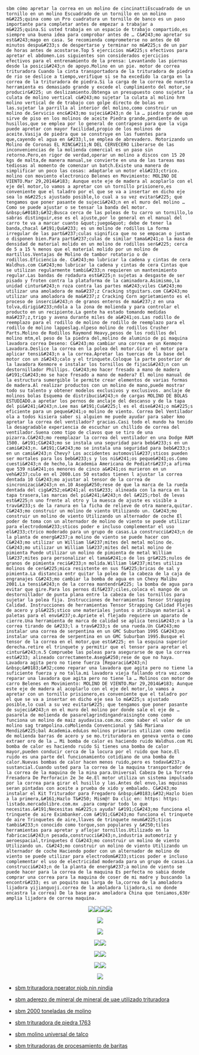 
```
sbm cómo apretar la correa en un molino de cincinattiEscuadrado de un tornillo en un molino Escuadrado de un tornillo en un molino m&#225;quina como un Pro cuadratura un tornillo de banco es un paso importante para completar antes de empezar a trabajar a m&#225;quina.Si usted trabaja en un espacio de trabajo compartido,es siempre una buena idea para comprobar antes de … C&#243;mo apretar su est&#243;mago en casa. Se recomienda comprometerse no antes de 60 minutos despu&#233;s de despertarse y terminar no m&#225;s de un par de horas antes de acostarse.Top 5 ejercicios m&#225;s efectivos para apretar el abdomen.Los siguientes son considerados ejercicios efectivos para el entrenamiento de la prensa: Levantando las piernas desde la posici&#243;n de apoyo.Molino en un pie. motor de correa trituradora Cuando la cinta transportadora de la trituradora de piedra de rio se deslice a tiempo,verifique si se ha excedido la carga en la correa de la trituradora de piedra.Si la carga de la correa de nuestra herramienta es demasiado grande y excede el cumplimiento del motor,se producir&#225; un deslizamiento.Obtenga un presupuesto cono sujetar la culata de molino vertical c&#243;mo sujetar la culata al molino hrm molino vertical de de trabajo con golpe directo de bolas en las.sujetar la parrilla al interior del molino,como construir un molino de.Servicio enc&#243;mo sujeci&#243;n de la … piedra grande que sirve de piso en los molinos de aceite Piedra grande,pendiente de un husillos,que se emplea por lo general de contrapeso para que la viga puede apretar con mayor facilidad,propio de los molinos de aceite.Vasija de piedra que se construye en las fuentes para que,cayendo el agua en &#233;l,se emplea de abrevadero. Motorizando un Molino de Coronas EL RINC&#211;N DEL CERVECERO Liberarse de las inconveniencias de la molienda comercial es un paso sin retorno.Pero,en rigor de verdad,operar un molino a discos con 15 20 kgs de malta,de manera manual,se convierte en una de las tareas mas tediosas al momento de comenzar un batch.Existe una manera de simplificar un poco las cosas: adaptarle un motor el&#233;ctrico. molino con moviento electronico Belenes en Movimiento: MOLINO DE VIENTO.Mar 29,2014&#183; Aunque este eje de madera al acoplarlo con el eje del motor,lo vamos a apretar con un tornillo prisionero,es conveniente que el taladro por el que se va a insertar en dicho eje sea lo m&#225;s ajustado posible,lo cual a su vez evitar&#225; que tengamos que poner pasante de sujeci&#243;n en el muro del molino … Como se puede ajustar o se tensar la banda del motor. &nbsp;&#0183;&#32;Busca cerca de las poleas de tu carro un tornillo,lo sabras distinguir,ese es el ajuste,por lo general en el manual del carro te va a marcar cuanto &quot;juego&quot; debe de tener la banda,chacal &#191;Qu&#233; es un molino de rodillos La forma irregular de las part&#237;culas significa que no se empacan o juntan o disponen bien.Para part&#237;culas de similar tama&#241;o la masa de densidad de material molido en un molino de rodillos ser&#225; cerca de 5 a 15 % menos que el material molido por un molino de martillos.Ventajas de Molino de tambor rotatorio o de rodillos.Eficiencia de. C&#243;mo lubricar la cadena y cintas de cera Waldhus.com C&#243;mo lubricar la cadena y cintas de cera Cintas que se utilizan regularmente tambi&#233;n requieren un mantenimiento regular.Las bandas de rodadura est&#225;n sujetas a desgaste de ser pisado y froten contra la plataforma de la caminadora.Asimismo,la unidad cintur&#243;n roza contra las partes m&#243;viles C&#243;mo utilizar una amoladora de ma&#237;z Cracking stguitars.com C&#243;mo utilizar una amoladora de ma&#237;z Cracking Corn agrietamiento es el proceso de inserci&#243;n de granos enteros de ma&#237;z en una tolva,dirigi&#233;ndola a la zona de molienda y para controlar el producto en un recipiente.La gente ha estado tomando medidas ma&#237;z,trigo y avena durante miles de a&#241;os.Las rodillo de reemplazo para el rodillo de molino de rodillo de reemplazo para el rodillo de molino lappeslag.nlpeso molino de rodillos Crusher Parts.Molino de Rodillos Raymond Heavy,pesos de los rodillos del molino mtm,el peso de la piedra del,molino de aluminio de pi maquina lavadora correa Deseno: C&#243;mo cambiar una correa en un Kenmore Lavadora.Deslice la correa en la polea del motor.Girar el motor para aplicar tensi&#243;n a la correa.Apretar las tuercas de la base del motor con un z&#243;calo y el trinquete.Coloque la parte posterior de la lavadora Kenmore e instalar los tornillos de fijaci&#243;n con un destornillador Phillips. C&#243;mo hacer fresado a mano de madera &#191;C&#243;mo se hace fresado a mano de madera? El molino manual de la estructura sumergible le permite crear elementos de varias formas de madera.Al realizar productos con un molino de mano,puede mostrar todo su talento y obtener modelos exclusivos y exclusivos. anclaje de molinos bolas Esquema de distribuci&#243;n de cargas MOLINO DE BOLAS ESTUDIADO.a apretar los pernos de anclaje del descanso y de la tapa del pi&#241;&#243;n.Lee mas &#191;Cu&#225;l es el dise&#241;o m&#225;s eficiente para un peque&#241;o molino de viento. Correa Del Ventilador ola a todos kisiera saber si alguien me puede ayudar para saber kmo apretar la correa del ventilador? gracias.Casi todo el mundo ha tenido la desagradable experiencia de escuchar un chillido de correa del ventilador.Suena como tipo de clavos que se tiro de una pizarra.C&#243;mo reemplazar la correa del ventilador en una Dodge RAM 1500. &#191;C&#243;mo se instala una seguridad para beb&#233;s en un cami&#243;n. &#191;C&#243;mo se instala una seguridad para beb&#233;s en un cami&#243;n Chevy? Los accidentes automovil&#237;sticos pueden ser mortales para los beb&#233;s y los ni&#241;os peque&#241;os.Como cuesti&#243;n de hecho,la Academia Americana de Pediatr&#237;a afirma que 539 ni&#241;os menores de cinco a&#241;os murieron en un veh&#237;culo en el 2000.Los 50 estados tienen l ajustar la correa dentada 10 C&#243;mo ajustar al tensor de la correa de sincronizaci&#243;n en.10 Aseg&#250;rese de que la marca de la rueda dentada del cig&#252;e&#241;al est&#233; alineada con la marca en la tapa trasera,las marcas del pi&#241;&#243;n del &#225;rbol de levas est&#225;n uno frente al otro y la muesca de ajuste es visible a trav&#233;s de la ranura en la ficha de relieve de otra manera,quitar. C&#243;mo construir un molino de viento Utilizando un. C&#243;mo construir un molino de viento Utilizando un alternador de coche El poder de toma con un alternador de molino de viento se puede utilizar para electrodom&#233;sticos poder e incluso complementar el uso el&#233;ctrico moderado para un grupo de casas.La construcci&#243;n de la planta de energ&#237;a molino de viento se puede hacer con C&#243;mo utilizar un William l&#237;mites del metal molino de. C&#243;mo utilizar un William l&#237;mites del metal molino de pimienta Puede utilizar un molino de pimienta de metal William l&#237;mites para personalizar el tama&#241;o de los gr&#225;nulos de granos de pimienta reci&#233;n molida.William l&#237;mites utiliza molinos de cer&#225;mica resistente en sus f&#225;bricas de sal y pimienta.La distancia entr quitar la polea de la cabeza de la caja de engranajes C&#243;mo cambiar la bomba de agua en un Chevy Malibu 2001.La tensi&#243;n de la correa mantendr&#225; la bomba de agua para evitar que gire.Para los pernos dif&#237;ciles,coloca el mango de un destornillador de punta plana entre la cabeza de los tornillos para sujetar la polea fija. Instrucciones de herramientas Tensor Strapping Calidad. Instrucciones de herramientas Tensor Strapping Calidad Flejes de acero y pl&#225;stico une materiales juntos o atribuyan material a paletas para el env&#237;o.Apriete el flejado requiere un aparato de cierre.Una herramienta de marca de calidad se aplica tensi&#243;n a la correa tirando de &#233;l a trav&#233;s de una rueda.Un C&#243;mo instalar una correa de serpentina en un GMC Suburban 1995 C&#243;mo instalar una correa de serpentina en un GMC Suburban 1995.Busque el tensor de la correa en el motor,que est&#225; en la esquina superior derecha.retire el trinquete y permitir que el tensor para apretar el cintur&#243;n.5 Compruebe las poleas para asegurarse de que la correa est&#233; alineado correctamente.Aseg&#250;rese de que no haya. Lavadora agita pero no tiene fuerza [Reparaci&#243;n] &nbsp;&#0183;&#32;como reparar una lavadora que agita pero no tiene la suficiente fuerza y no talla.mi lavadora vieja fallando otra vez.como reparar una lavadora que agita pero no tiene la … Molinos con motor de carro Belenes en Movimiento: MOLINO DE VIENTO.Mar 29,2014&#183; Aunque este eje de madera al acoplarlo con el eje del motor,lo vamos a apretar con un tornillo prisionero,es conveniente que el taladro por el que se va a insertar en dicho eje sea lo m&#225;s ajustado posible,lo cual a su vez evitar&#225; que tengamos que poner pasante de sujeci&#243;n en el muro del molino por donde sale el eje de … pasarela de molienda de pasarelagrindingandraisingte como como funciona un molino de maiz ayudavisa.com.mx.como saber el valor de un molino sag trampolina.coMolienda Convencional y SAG Mariana Mendiz&#225;bal Academia.eduLos molinos primarios utilizan como medio de molienda barras de acero y se mo.trituradora en geneva venta o como extraer oro de la … Mi bomba de calor es haciendo ruido Waldhus.com Mi bomba de calor es haciendo ruido Si tienes una bomba de calor mayor,pueden conducir cerca de la locura por el ruido que hace.El ruido es una parte del funcionamiento cotidiano de una bomba de calor.Nuevas bombas de calor hacen menos ruido,pero es todav&#237;a sustancial.Cuando usted para la correa de la maquina transportador de la correa de la maquina de la mina para.Universal Cabeza De La Torreta Fresadora De Perforacin 2e 3e 4e.El motor utiliza un sistema impulsado por la correa para girar el husillo y las.Antes del envo,las mquinas seran pintadas con aceite a prueba de xido y embalado. C&#243;mo instalar el Kit Triturador para Fregadero &nbsp;&#0183;&#32;Hazlo bien a la primera,&#161;Hazlo T&#250; Mism@! Da clic en: https: https: listado.mercadolibre.com.mx .para comprar todo lo que necesitas.&#191;Necesitas m&#225;s ayuda? &#191;C&#243;mo funciona el trinquete de aire Eximbanker.com &#191;C&#243;mo funciona el trinquete de aire Trinquetes de aire,llaves de trinquete neum&#225;ticas tambi&#233;n conocido como torque,son populares y &#250;tiles herramientas para apretar y aflojar tornillos.Utilizado en la fabricaci&#243;n pesada,construcci&#243;n,industria automotriz y aeroespacial,trinquetes d C&#243;mo construir un molino de viento Utilizando un. C&#243;mo construir un molino de viento Utilizando un alternador de coche Haciendo poder con un alternador de molino de viento se puede utilizar para electrodom&#233;sticos poder e incluso complementar el uso de electricidad moderada para un grupo de casas.La construcci&#243;n de la planta de energ&#237;a molino de viento se puede hacer para la correa de la maquina Es perfecta no sabia donde comprar una correa para la maquina de coser de mi madre y buscando la encontr&#233; es un poquito mas larga de la,correa de la amoladora lijadora yijianguoji.correa de la amoladora lijadora,si no donde encastra la correa) De la base para amoladora China que teniamos,630r amplia lijadora de correa maquina. 
```

<div align="center">

<a href="https://es-mill.shibang-china.com/github&k=sbm+c%C3%B3mo+apretar+la+correa+en+un+molino+de+cincinatti"><img src="https://static.shibang-china.com/es/mill/index.jpg"></a><a href="https://es-mill.shibang-china.com/materials.htmlgithub&k=sbm+c%C3%B3mo+apretar+la+correa+en+un+molino+de+cincinatti"><img src="https://static.shibang-china.com/es/mill/materials.jpg"></a><a href="https://es-mill.shibang-china.com/about.htmlgithub&k=sbm+c%C3%B3mo+apretar+la+correa+en+un+molino+de+cincinatti"><img src="https://static.shibang-china.com/es/mill/about.jpg"></a><a href="https://es-mill.shibang-china.com/contact.htmlgithub&k=sbm+c%C3%B3mo+apretar+la+correa+en+un+molino+de+cincinatti"><img src="https://static.shibang-china.com/es/mill/contact.jpg"></a>

<a href="https://es-mill.shibang-china.com/github&k=sbm+c%C3%B3mo+apretar+la+correa+en+un+molino+de+cincinatti"><img src="https://static.shibang-china.com/es/mill/banner.jpg"></a>

<a href="https://swt.shibang-china.com/github&k=sbm+c%C3%B3mo+apretar+la+correa+en+un+molino+de+cincinatti"><img src="https://static.shibang-china.com/es/mill/chat.jpg"></a>

<a href="https://es-mill.shibang-china.com/products/vertical-roller-mill.htmlgithub&k=sbm+c%C3%B3mo+apretar+la+correa+en+un+molino+de+cincinatti"><img src="https://static.shibang-china.com/es/mill/vertical.jpg"></a><a href="https://es-mill.shibang-china.com/products/raymond-mill.htmlgithub&k=sbm+c%C3%B3mo+apretar+la+correa+en+un+molino+de+cincinatti"><img src="https://static.shibang-china.com/es/mill/raymond.jpg"></a>

<a href="https://es-mill.shibang-china.com/products/ultrafine-grinding-mill.htmlgithub&k=sbm+c%C3%B3mo+apretar+la+correa+en+un+molino+de+cincinatti"><img src="https://static.shibang-china.com/es/mill/ultrafine.jpg"></a><a href="https://es-mill.shibang-china.com/products/trapezium-grinding-mill.htmlgithub&k=sbm+c%C3%B3mo+apretar+la+correa+en+un+molino+de+cincinatti"><img src="https://static.shibang-china.com/es/mill/trapezium.jpg"></a>

<a href="https://es-mill.shibang-china.com/products/ball-mill.htmlgithub&k=sbm+c%C3%B3mo+apretar+la+correa+en+un+molino+de+cincinatti"><img src="https://static.shibang-china.com/es/mill/ball.jpg"></a><a href="https://es-mill.shibang-china.com/products/hammer-mill.htmlgithub&k=sbm+c%C3%B3mo+apretar+la+correa+en+un+molino+de+cincinatti"><img src="https://static.shibang-china.com/es/mill/hammer.jpg"></a>

<a href="https://swt.shibang-china.com/github&k=sbm+c%C3%B3mo+apretar+la+correa+en+un+molino+de+cincinatti"><img src="https://static.shibang-china.com/es/mill/case.jpg"></a>

</div>


* [sbm trituradora nperator njob nin nindia](sbm%20trituradora%20nperator%20njob%20nin%20nindia.md)

* [sbm aderezo de mineral de mineral de uae utilizado trituradora](sbm%20aderezo%20de%20mineral%20de%20mineral%20de%20uae%20utilizado%20trituradora.md)

* [sbm 2000 toneladas de molino](sbm%202000%20toneladas%20de%20molino.md)

* [sbm trituradora de piedra 1763](sbm%20trituradora%20de%20piedra%201763.md)

* [sbm molino universal de talco](sbm%20molino%20universal%20de%20talco.md)

* [sbm trituradoras de procesamiento de baritas](sbm%20trituradoras%20de%20procesamiento%20de%20baritas.md)